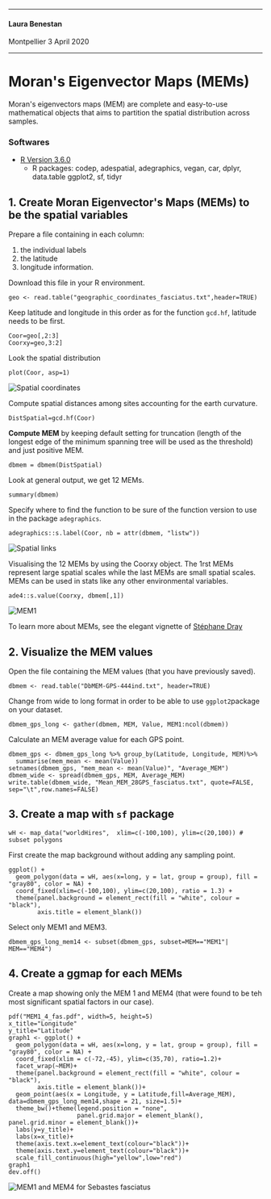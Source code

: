_______________________________________________________________________________

#### Laura Benestan

Montpellier 3 April 2020

_______________________________________________________________________________

# Moran's Eigenvector Maps (MEMs)

Moran's eigenvectors maps (MEM) are complete and easy-to-use mathematical objects that aims to partition the spatial distribution across samples.

### Softwares

- [R Version 3.6.0](https://cran.r-project.org/)
	* R packages: codep, adespatial, adegraphics, vegan, car, dplyr, data.table
ggplot2, sf, tidyr

## 1. Create Moran Eigenvector's Maps (MEMs) to be the spatial variables

Prepare a file containing in each column:
1. the individual labels
2. the latitude 
3. longitude information.

Download this file in your R environment.

```{r}
geo <- read.table("geographic_coordinates_fasciatus.txt",header=TRUE)
```

Keep latitude and longitude in this order as for the function `gcd.hf`, latitude needs to be first. 
```{r}
Coor=geo[,2:3]
Coorxy=geo,3:2]
```

Look the spatial distribution 
```{r}
plot(Coor, asp=1)
```

![Spatial coordinates](plot_coor.png)

Compute spatial distances among sites accounting for the earth curvature.
```{r}
DistSpatial=gcd.hf(Coor) 
```

**Compute MEM** by keeping default setting for truncation (length of the longest edge of the minimum spanning tree will be used as the threshold) and just positive MEM.
```{r}
dbmem = dbmem(DistSpatial)
```

Look at general output, we get 12 MEMs.
```{r}
summary(dbmem)
```

Specify where to find the function to be sure of the function version to use in the package `adegraphics`.
```{r}
adegraphics::s.label(Coor, nb = attr(dbmem, "listw"))
```

![Spatial links](Link.png)

Visualising the 12 MEMs by using the Coorxy object. 
The 1rst MEMs represent large spatial scales while the last MEMs are small spatial scales. 
MEMs can be used in stats like any other environmental variables.
```{r}
ade4::s.value(Coorxy, dbmem[,1])
```
![MEM1](MEM1.png)

To learn more about MEMs, see the elegant vignette of [Stéphane Dray](https://cran.r-project.org/web/packages/adespatial/vignettes/tutorial.html)

## 2. Visualize the MEM values

Open the file containing the MEM values (that you have previously saved).
```{r}
dbmem <- read.table("DbMEM-GPS-444ind.txt", header=TRUE)
```

Change from wide to long format in order to be able to use `ggplot2`package on your dataset.
```{r}
dbmem_gps_long <- gather(dbmem, MEM, Value, MEM1:ncol(dbmem))
```

Calculate an MEM average value for each GPS point.
```{r}
dbmem_gps <- dbmem_gps_long %>% group_by(Latitude, Longitude, MEM)%>%
  summarise(mem_mean <- mean(Value))
setnames(dbmem_gps, "mem_mean <- mean(Value)", "Average_MEM")
dbmem_wide <- spread(dbmem_gps, MEM, Average_MEM)
write.table(dbmem_wide, "Mean_MEM_28GPS_fasciatus.txt", quote=FALSE, sep="\t",row.names=FALSE)
```

## 3. Create a map with `sf` package
```{r}
wH <- map_data("worldHires",  xlim=c(-100,100), ylim=c(20,100)) # subset polygons 
```

First create the map background without adding any sampling point. 
```{r}
ggplot() +
  geom_polygon(data = wH, aes(x=long, y = lat, group = group), fill = "gray80", color = NA) +
  coord_fixed(xlim=c(-100,100), ylim=c(20,100), ratio = 1.3) +
  theme(panel.background = element_rect(fill = "white", colour = "black"),
        axis.title = element_blank())
```

Select only MEM1 and MEM3.
```{r}
dbmem_gps_long_mem14 <- subset(dbmem_gps, subset=MEM=="MEM1"| MEM=="MEM4")
```

## 4. Create a ggmap for each MEMs

Create a map showing only the MEM 1 and MEM4 (that were found to be teh most significant spatial factors in our case).
```{r}
pdf("MEM1_4_fas.pdf", width=5, height=5)
x_title="Longitude"
y_title="Latitude"
graph1 <- ggplot() +
  geom_polygon(data = wH, aes(x=long, y = lat, group = group), fill = "gray80", color = NA) +
  coord_fixed(xlim = c(-72,-45), ylim=c(35,70), ratio=1.2)+
  facet_wrap(~MEM)+
  theme(panel.background = element_rect(fill = "white", colour = "black"),
        axis.title = element_blank())+
  geom_point(aes(x = Longitude, y = Latitude,fill=Average_MEM), data=dbmem_gps_long_mem14,shape = 21, size=1.5)+
  theme_bw()+theme(legend.position = "none",
                   panel.grid.major = element_blank(), panel.grid.minor = element_blank())+
  labs(y=y_title)+  
  labs(x=x_title)+
  theme(axis.text.x=element_text(colour="black"))+
  theme(axis.text.y=element_text(colour="black"))+
  scale_fill_continuous(high="yellow",low="red")
graph1
dev.off()
```

![MEM1 and MEM4 for Sebastes fasciatus](MEMs_fas_14.png)
